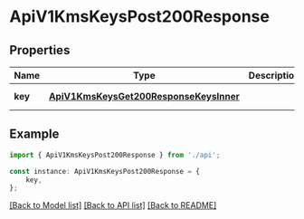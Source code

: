 # ApiV1KmsKeysPost200Response


## Properties

Name | Type | Description | Notes
------------ | ------------- | ------------- | -------------
**key** | [**ApiV1KmsKeysGet200ResponseKeysInner**](ApiV1KmsKeysGet200ResponseKeysInner.md) |  | [default to undefined]

## Example

```typescript
import { ApiV1KmsKeysPost200Response } from './api';

const instance: ApiV1KmsKeysPost200Response = {
    key,
};
```

[[Back to Model list]](../README.md#documentation-for-models) [[Back to API list]](../README.md#documentation-for-api-endpoints) [[Back to README]](../README.md)
